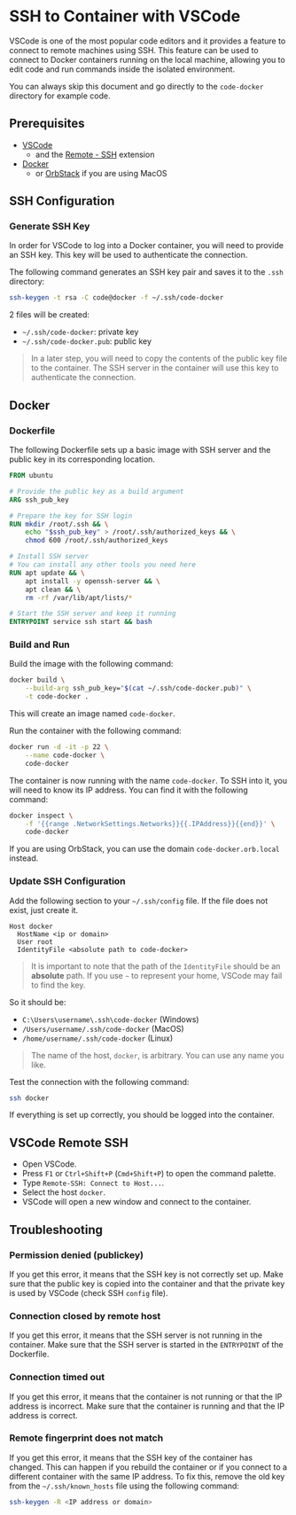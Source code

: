 # SSH to Container with VSCode

VSCode is one of the most popular code editors and
it provides a feature to connect to remote
machines using SSH. This feature can be used to
connect to Docker containers running on the local
machine, allowing you to edit code and run
commands inside the isolated environment.

You can always skip this document and go directly
to the `code-docker` directory for example code.

## Prerequisites

- [VSCode](https://code.visualstudio.com/)
  - and the [Remote - SSH](https://marketplace.visualstudio.com/items?itemName=ms-vscode-remote.remote-ssh) extension
- [Docker](https://www.docker.com/)
  - or [OrbStack](https://orbstack.dev/) if you are using MacOS

## SSH Configuration

### Generate SSH Key

In order for VSCode to log into a Docker
container, you will need to provide an SSH
key. This key will be used to authenticate
the connection.

The following command generates an SSH key
pair and saves it to the `.ssh` directory:

```bash
ssh-keygen -t rsa -C code@docker -f ~/.ssh/code-docker
```

2 files will be created:

- `~/.ssh/code-docker`: private key
- `~/.ssh/code-docker.pub`: public key

> In a later step, you will need to copy the
> contents of the public key file to the
> container. The SSH server in the container will
> use this key to authenticate the connection.

## Docker

### Dockerfile

The following Dockerfile sets up a basic image
with SSH server and the public key in its
corresponding location.

```Dockerfile
FROM ubuntu

# Provide the public key as a build argument
ARG ssh_pub_key

# Prepare the key for SSH login
RUN mkdir /root/.ssh && \
    echo "$ssh_pub_key" > /root/.ssh/authorized_keys && \
    chmod 600 /root/.ssh/authorized_keys

# Install SSH server
# You can install any other tools you need here
RUN apt update && \
    apt install -y openssh-server && \
    apt clean && \
    rm -rf /var/lib/apt/lists/*

# Start the SSH server and keep it running
ENTRYPOINT service ssh start && bash
```

### Build and Run

Build the image with the following command:

```bash
docker build \
    --build-arg ssh_pub_key="$(cat ~/.ssh/code-docker.pub)" \
    -t code-docker .
```

This will create an image named `code-docker`.

Run the container with the following command:

```bash
docker run -d -it -p 22 \
    --name code-docker \
    code-docker
```

The container is now running with the name
`code-docker`. To SSH into it, you will need to
know its IP address. You can find it with the
following command:

```bash
docker inspect \
    -f '{{range .NetworkSettings.Networks}}{{.IPAddress}}{{end}}' \
    code-docker
```

If you are using OrbStack, you can use the
domain `code-docker.orb.local` instead.

### Update SSH Configuration

Add the following section to your
`~/.ssh/config` file. If the file does not
exist, just create it.

```ssh-config
Host docker
  HostName <ip or domain>
  User root
  IdentityFile <absolute path to code-docker>
```

> It is important to note that the path of
> the `IdentityFile` should be an **absolute**
> path. If you use `~` to represent your home,
> VSCode may fail to find the key.

So it should be:

- `C:\Users\username\.ssh\code-docker` (Windows)
- `/Users/username/.ssh/code-docker` (MacOS)
- `/home/username/.ssh/code-docker` (Linux)

> The name of the host, `docker`, is arbitrary.
> You can use any name you like.

Test the connection with the following command:

```bash
ssh docker
```

If everything is set up correctly, you should
be logged into the container.

## VSCode Remote SSH

- Open VSCode.
- Press `F1` or `Ctrl+Shift+P` (`Cmd+Shift+P`) to
  open the command palette.
- Type `Remote-SSH: Connect to Host...`.
- Select the host `docker`.
- VSCode will open a new window and connect to
  the container.

## Troubleshooting

### Permission denied (publickey)

If you get this error, it means that the SSH key
is not correctly set up. Make sure that the public
key is copied into the container and that the
private key is used by VSCode (check SSH `config`
file).

### Connection closed by remote host

If you get this error, it means that the SSH
server is not running in the container. Make sure
that the SSH server is started in the `ENTRYPOINT`
of the Dockerfile.

### Connection timed out

If you get this error, it means that the container
is not running or that the IP address is
incorrect. Make sure that the container is running
and that the IP address is correct.

### Remote fingerprint does not match

If you get this error, it means that the SSH key
of the container has changed. This can happen if
you rebuild the container or if you connect to a
different container with the same IP address. To
fix this, remove the old key from the
`~/.ssh/known_hosts` file using the following
command:

```bash
ssh-keygen -R <IP address or domain>
```
